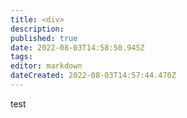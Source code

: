 ```yaml
---
title: <div>
description: 
published: true
date: 2022-08-03T14:58:50.945Z
tags: 
editor: markdown
dateCreated: 2022-08-03T14:57:44.470Z
---
```


test